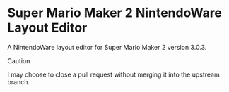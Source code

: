 # Super Mario Maker 2 NintendoWare Layout Editor
A NintendoWare layout editor for Super Mario Maker 2 version 3.0.3.
> [!CAUTION]
> I may choose to close a pull request without merging it into the upstream branch.
